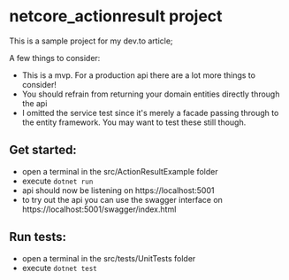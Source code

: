 # netcore_actionresult project

This is a sample project for my dev.to article;

A few things to consider:

- This is a mvp. For a production api there are a lot more things to consider!
- You should refrain from returning your domain entities directly through the api
- I omitted the service test since it's merely a facade passing through to the entity framework. You may want to test these still though.

## Get started:

- open a terminal in the src/ActionResultExample folder
- execute `dotnet run`
- api should now be listening on https://localhost:5001
- to try out the api you can use the swagger interface on https://localhost:5001/swagger/index.html

## Run tests:

- open a terminal in the src/tests/UnitTests folder
- execute `dotnet test`

